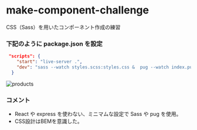 # make-component-challenge

CSS（Sass）を用いたコンポーネント作成の練習

### 下記のように package.json を設定

```json
 "scripts": {
    "start": "live-server .",
    "dev": "sass --watch styles.scss:styles.css &  pug --watch index.pug"
  }
```

![products](https://user-images.githubusercontent.com/10560950/60750693-66a71b00-9fe7-11e9-812b-99541b8f0788.jpeg)


### コメント

- React や express を使わない、ミニマムな設定で Sass や pug を使用。
- CSS設計はBEMを意識した。
